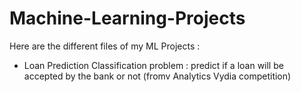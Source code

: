 # Machine-Learning-Projects
Here are the different files of my ML Projects :
* Loan Prediction Classification problem : predict if a loan will be accepted by the bank or not (fromv Analytics Vydia competition)
